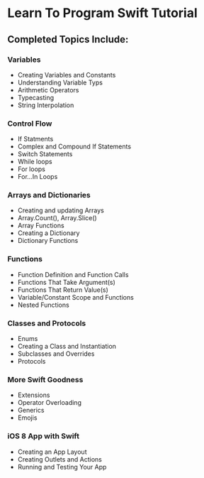 # Learn To Program Swift Tutorial

## Completed Topics Include:

### Variables
* Creating Variables and Constants
* Understanding Variable Typs
* Arithmetic Operators
* Typecasting
* String Interpolation

### Control Flow
* If Statments
* Complex and Compound If Statements
* Switch Statements
* While loops
* For loops
* For...In Loops

### Arrays and Dictionaries
* Creating and updating Arrays
* Array.Count(), Array.Slice()
* Array Functions
* Creating a Dictionary
* Dictionary Functions

### Functions
* Function Definition and Function Calls
* Functions That Take Argument(s)
* Functions That Return Value(s)
* Variable/Constant Scope and Functions
* Nested Functions

### Classes and Protocols
* Enums
* Creating a Class and Instantiation
* Subclasses and Overrides
* Protocols

### More Swift Goodness
* Extensions
* Operator Overloading
* Generics
* Emojis

### iOS 8 App with Swift
* Creating an App Layout
* Creating Outlets and Actions
* Running and Testing Your App
